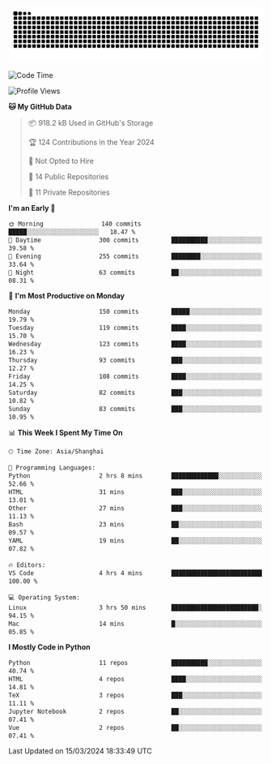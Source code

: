 ![](https://raw.githubusercontent.com/BorisYang326/BorisYang326/output/github-contribution-grid-snake-dark.svg)

<!--START_SECTION:waka-->
![Code Time](http://img.shields.io/badge/Code%20Time-46%20hrs%2016%20mins-blue)

![Profile Views](http://img.shields.io/badge/Profile%20Views-1-blue)

**🐱 My GitHub Data** 

> 📦 918.2 kB Used in GitHub's Storage 
 > 
> 🏆 124 Contributions in the Year 2024
 > 
> 🚫 Not Opted to Hire
 > 
> 📜 14 Public Repositories 
 > 
> 🔑 11 Private Repositories 
 > 
**I'm an Early 🐤** 

```text
🌞 Morning                140 commits         █████░░░░░░░░░░░░░░░░░░░░   18.47 % 
🌆 Daytime                300 commits         ██████████░░░░░░░░░░░░░░░   39.58 % 
🌃 Evening                255 commits         ████████░░░░░░░░░░░░░░░░░   33.64 % 
🌙 Night                  63 commits          ██░░░░░░░░░░░░░░░░░░░░░░░   08.31 % 
```
📅 **I'm Most Productive on Monday** 

```text
Monday                   150 commits         █████░░░░░░░░░░░░░░░░░░░░   19.79 % 
Tuesday                  119 commits         ████░░░░░░░░░░░░░░░░░░░░░   15.70 % 
Wednesday                123 commits         ████░░░░░░░░░░░░░░░░░░░░░   16.23 % 
Thursday                 93 commits          ███░░░░░░░░░░░░░░░░░░░░░░   12.27 % 
Friday                   108 commits         ████░░░░░░░░░░░░░░░░░░░░░   14.25 % 
Saturday                 82 commits          ███░░░░░░░░░░░░░░░░░░░░░░   10.82 % 
Sunday                   83 commits          ███░░░░░░░░░░░░░░░░░░░░░░   10.95 % 
```


📊 **This Week I Spent My Time On** 

```text
🕑︎ Time Zone: Asia/Shanghai

💬 Programming Languages: 
Python                   2 hrs 8 mins        █████████████░░░░░░░░░░░░   52.66 % 
HTML                     31 mins             ███░░░░░░░░░░░░░░░░░░░░░░   13.01 % 
Other                    27 mins             ███░░░░░░░░░░░░░░░░░░░░░░   11.13 % 
Bash                     23 mins             ██░░░░░░░░░░░░░░░░░░░░░░░   09.57 % 
YAML                     19 mins             ██░░░░░░░░░░░░░░░░░░░░░░░   07.82 % 

🔥 Editors: 
VS Code                  4 hrs 4 mins        █████████████████████████   100.00 % 

💻 Operating System: 
Linux                    3 hrs 50 mins       ████████████████████████░   94.15 % 
Mac                      14 mins             █░░░░░░░░░░░░░░░░░░░░░░░░   05.85 % 
```

**I Mostly Code in Python** 

```text
Python                   11 repos            ██████████░░░░░░░░░░░░░░░   40.74 % 
HTML                     4 repos             ████░░░░░░░░░░░░░░░░░░░░░   14.81 % 
TeX                      3 repos             ███░░░░░░░░░░░░░░░░░░░░░░   11.11 % 
Jupyter Notebook         2 repos             ██░░░░░░░░░░░░░░░░░░░░░░░   07.41 % 
Vue                      2 repos             ██░░░░░░░░░░░░░░░░░░░░░░░   07.41 % 
```




 Last Updated on 15/03/2024 18:33:49 UTC
<!--END_SECTION:waka-->
